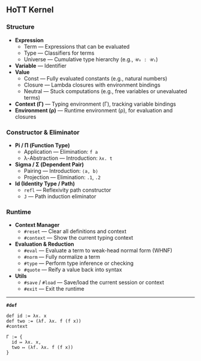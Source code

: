 ## HoTT Kernel

### Structure

- **Expression**
	- Term — Expressions that can be evaluated
	- Type — Classifiers for terms
	- Universe — Cumulative type hierarchy (e.g., `𝒰₀ : 𝒰₁`)
- **Variable** — Identifier
- **Value**
	- Const — Fully evaluated constants (e.g., natural numbers)	
	- Closure — Lambda closures with environment bindings
	- Neutral — Stuck computations (e.g., free variables or unevaluated terms)
- **Context (Γ)** — Typing environment (Γ), tracking variable bindings
- **Environment (ρ)** — Runtime environment (ρ), for evaluation and closures

### Constructor & Eliminator

- **Pi / Π (Function Type)**
	- Application — Elimination: `f a`
	- λ-Abstraction — Introduction: `λx. t`
- **Sigma / Σ (Dependent Pair)**
	- Pairing — Introduction: `⟨a, b⟩`
	- Projection — Elimination: `.1`, `.2`
- **Id (Identity Type / Path)**
	- `refl` — Reflexivity path constructor
	- `J` — Path induction eliminator

### Runtime

- **Context Manager**
	- `#reset` — Clear all definitions and context
	- `#context` — Show the current typing context
- **Evaluation & Reduction**
	- `#eval` — Evaluate a term to weak-head normal form (WHNF)
	- `#norm` — Fully normalize a term
	- `#type` — Perform type inference or checking
	- `#quote` — Reify a value back into syntax
- **Utils**
	- `#save` / `#load` — Save/load the current session or context
	- `#exit` — Exit the runtime

---

**`#def`**

```
def id := λx. x
def two := (λf. λx. f (f x))
#context
```

```
Γ := {
  id ↦ λx. x,
  two ↦ (λf. λx. f (f x))
}
```